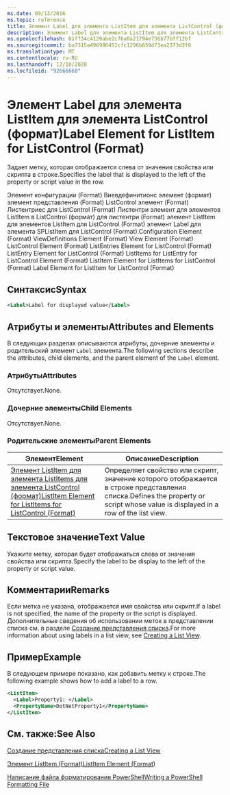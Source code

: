 ```yaml
---
ms.date: 09/13/2016
ms.topic: reference
title: Элемент Label для элемента ListItem для элемента ListControl (формат)
description: Элемент Label для элемента ListItem для элемента ListControl (формат)
ms.openlocfilehash: 01ff34c4129abe2c76a0a21794e756b77bff12bf
ms.sourcegitcommit: ba7315a496986451cfc1296b659d73ea2373d3f0
ms.translationtype: MT
ms.contentlocale: ru-RU
ms.lasthandoff: 12/10/2020
ms.locfileid: "92666660"
---
```

# <a name="label-element-for-listitem-for-listcontrol-format"></a><span data-ttu-id="987a7-103">Элемент Label для элемента ListItem для элемента ListControl (формат)</span><span class="sxs-lookup"><span data-stu-id="987a7-103">Label Element for ListItem for ListControl (Format)</span></span>

<span data-ttu-id="987a7-104">Задает метку, которая отображается слева от значения свойства или скрипта в строке.</span><span class="sxs-lookup"><span data-stu-id="987a7-104">Specifies the label that is displayed to the left of the property or script value in the row.</span></span>

<span data-ttu-id="987a7-105">Элемент конфигурации (Format) Виевдефинитионс элемент (формат) элемент представления (Format) ListControl элемент (Format) Листентриес для ListControl (Format) Листентри элемент для элементов ListItem в ListControl (формат) для листентри (Format) элемент ListItem для элементов ListItem для ListControl (Format) элемент Label для элемента SPListItem для ListControl (Format).</span><span class="sxs-lookup"><span data-stu-id="987a7-105">Configuration Element (Format) ViewDefinitions Element (Format) View Element (Format) ListControl Element (Format) ListEntries Element for ListControl (Format) ListEntry Element for ListControl (Format) ListItems for ListEntry for ListControl Element (Format) ListItem Element for ListItems for ListControl (Format) Label Element for ListItem for ListControl (Format)</span></span>

## <a name="syntax"></a><span data-ttu-id="987a7-106">Синтаксис</span><span class="sxs-lookup"><span data-stu-id="987a7-106">Syntax</span></span>

```xml
<Label>Label for displayed value</Label>
```

## <a name="attributes-and-elements"></a><span data-ttu-id="987a7-107">Атрибуты и элементы</span><span class="sxs-lookup"><span data-stu-id="987a7-107">Attributes and Elements</span></span>

<span data-ttu-id="987a7-108">В следующих разделах описываются атрибуты, дочерние элементы и родительский элемент `Label` элемента.</span><span class="sxs-lookup"><span data-stu-id="987a7-108">The following sections describe the attributes, child elements, and the parent element of the `Label` element.</span></span>

### <a name="attributes"></a><span data-ttu-id="987a7-109">Атрибуты</span><span class="sxs-lookup"><span data-stu-id="987a7-109">Attributes</span></span>

<span data-ttu-id="987a7-110">Отсутствует.</span><span class="sxs-lookup"><span data-stu-id="987a7-110">None.</span></span>

### <a name="child-elements"></a><span data-ttu-id="987a7-111">Дочерние элементы</span><span class="sxs-lookup"><span data-stu-id="987a7-111">Child Elements</span></span>

<span data-ttu-id="987a7-112">Отсутствует.</span><span class="sxs-lookup"><span data-stu-id="987a7-112">None.</span></span>

### <a name="parent-elements"></a><span data-ttu-id="987a7-113">Родительские элементы</span><span class="sxs-lookup"><span data-stu-id="987a7-113">Parent Elements</span></span>

|<span data-ttu-id="987a7-114">Элемент</span><span class="sxs-lookup"><span data-stu-id="987a7-114">Element</span></span>|<span data-ttu-id="987a7-115">Описание</span><span class="sxs-lookup"><span data-stu-id="987a7-115">Description</span></span>|
|-------------|-----------------|
|[<span data-ttu-id="987a7-116">Элемент ListItem для элемента ListItems для элемента ListControl (формат)</span><span class="sxs-lookup"><span data-stu-id="987a7-116">ListItem Element for ListItems for ListControl (Format)</span></span>](./listitem-element-for-listitems-for-listcontrol-format.md)|<span data-ttu-id="987a7-117">Определяет свойство или скрипт, значение которого отображается в строке представления списка.</span><span class="sxs-lookup"><span data-stu-id="987a7-117">Defines the property or script whose value is displayed in a row of the list view.</span></span>|

## <a name="text-value"></a><span data-ttu-id="987a7-118">Текстовое значение</span><span class="sxs-lookup"><span data-stu-id="987a7-118">Text Value</span></span>

<span data-ttu-id="987a7-119">Укажите метку, которая будет отображаться слева от значения свойства или скрипта.</span><span class="sxs-lookup"><span data-stu-id="987a7-119">Specify the label to be display to the left of the property or script value.</span></span>

## <a name="remarks"></a><span data-ttu-id="987a7-120">Комментарии</span><span class="sxs-lookup"><span data-stu-id="987a7-120">Remarks</span></span>

<span data-ttu-id="987a7-121">Если метка не указана, отображается имя свойства или скрипт.</span><span class="sxs-lookup"><span data-stu-id="987a7-121">If a label is not specified, the name of the property or the script is displayed.</span></span> <span data-ttu-id="987a7-122">Дополнительные сведения об использовании меток в представлении списка см. в разделе [Создание представления списка](./creating-a-list-view.md).</span><span class="sxs-lookup"><span data-stu-id="987a7-122">For more information about using labels in a list view, see [Creating a List View](./creating-a-list-view.md).</span></span>

## <a name="example"></a><span data-ttu-id="987a7-123">Пример</span><span class="sxs-lookup"><span data-stu-id="987a7-123">Example</span></span>

<span data-ttu-id="987a7-124">В следующем примере показано, как добавить метку к строке.</span><span class="sxs-lookup"><span data-stu-id="987a7-124">The following example shows how to add a label to a row.</span></span>

```xml
<ListItem>
  <Label>Property1: </Label>
  <PropertyName>DotNetProperty1</PropertyName>
</ListItem>

```

## <a name="see-also"></a><span data-ttu-id="987a7-125">См. также:</span><span class="sxs-lookup"><span data-stu-id="987a7-125">See Also</span></span>

[<span data-ttu-id="987a7-126">Создание представления списка</span><span class="sxs-lookup"><span data-stu-id="987a7-126">Creating a List View</span></span>](./creating-a-list-view.md)

[<span data-ttu-id="987a7-127">Элемент ListItem (Format)</span><span class="sxs-lookup"><span data-stu-id="987a7-127">ListItem Element (Format)</span></span>](./listitem-element-for-listitems-for-listcontrol-format.md)

[<span data-ttu-id="987a7-128">Написание файла форматирования PowerShell</span><span class="sxs-lookup"><span data-stu-id="987a7-128">Writing a PowerShell Formatting File</span></span>](./writing-a-powershell-formatting-file.md)
